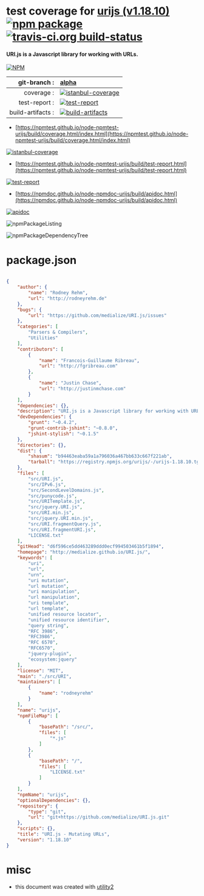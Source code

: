 # test coverage for  [urijs (v1.18.10)](http://medialize.github.io/URI.js/)  [![npm package](https://img.shields.io/npm/v/npmtest-urijs.svg?style=flat-square)](https://www.npmjs.org/package/npmtest-urijs) [![travis-ci.org build-status](https://api.travis-ci.org/npmtest/node-npmtest-urijs.svg)](https://travis-ci.org/npmtest/node-npmtest-urijs)
#### URI.js is a Javascript library for working with URLs.

[![NPM](https://nodei.co/npm/urijs.png?downloads=true&downloadRank=true&stars=true)](https://www.npmjs.com/package/urijs)

| git-branch : | [alpha](https://github.com/npmtest/node-npmtest-urijs/tree/alpha)|
|--:|:--|
| coverage : | [![istanbul-coverage](https://npmtest.github.io/node-npmtest-urijs/build/coverage.badge.svg)](https://npmtest.github.io/node-npmtest-urijs/build/coverage.html/index.html)|
| test-report : | [![test-report](https://npmtest.github.io/node-npmtest-urijs/build/test-report.badge.svg)](https://npmtest.github.io/node-npmtest-urijs/build/test-report.html)|
| build-artifacts : | [![build-artifacts](https://npmtest.github.io/node-npmtest-urijs/glyphicons_144_folder_open.png)](https://github.com/npmtest/node-npmtest-urijs/tree/gh-pages/build)|

- [https://npmtest.github.io/node-npmtest-urijs/build/coverage.html/index.html](https://npmtest.github.io/node-npmtest-urijs/build/coverage.html/index.html)

[![istanbul-coverage](https://npmtest.github.io/node-npmtest-urijs/build/screenCapture.buildCi.browser.%252Ftmp%252Fbuild%252Fcoverage.lib.html.png)](https://npmtest.github.io/node-npmtest-urijs/build/coverage.html/index.html)

- [https://npmtest.github.io/node-npmtest-urijs/build/test-report.html](https://npmtest.github.io/node-npmtest-urijs/build/test-report.html)

[![test-report](https://npmtest.github.io/node-npmtest-urijs/build/screenCapture.buildCi.browser.%252Ftmp%252Fbuild%252Ftest-report.html.png)](https://npmtest.github.io/node-npmtest-urijs/build/test-report.html)

- [https://npmdoc.github.io/node-npmdoc-urijs/build/apidoc.html](https://npmdoc.github.io/node-npmdoc-urijs/build/apidoc.html)

[![apidoc](https://npmdoc.github.io/node-npmdoc-urijs/build/screenCapture.buildCi.browser.%252Ftmp%252Fbuild%252Fapidoc.html.png)](https://npmdoc.github.io/node-npmdoc-urijs/build/apidoc.html)

![npmPackageListing](https://npmtest.github.io/node-npmtest-urijs/build/screenCapture.npmPackageListing.svg)

![npmPackageDependencyTree](https://npmtest.github.io/node-npmtest-urijs/build/screenCapture.npmPackageDependencyTree.svg)



# package.json

```json

{
    "author": {
        "name": "Rodney Rehm",
        "url": "http://rodneyrehm.de"
    },
    "bugs": {
        "url": "https://github.com/medialize/URI.js/issues"
    },
    "categories": [
        "Parsers & Compilers",
        "Utilities"
    ],
    "contributors": [
        {
            "name": "Francois-Guillaume Ribreau",
            "url": "http://fgribreau.com"
        },
        {
            "name": "Justin Chase",
            "url": "http://justinmchase.com"
        }
    ],
    "dependencies": {},
    "description": "URI.js is a Javascript library for working with URLs.",
    "devDependencies": {
        "grunt": "~0.4.2",
        "grunt-contrib-jshint": "~0.8.0",
        "jshint-stylish": "~0.1.5"
    },
    "directories": {},
    "dist": {
        "shasum": "b94463eaba59a1a796036a467bb633c667f221ab",
        "tarball": "https://registry.npmjs.org/urijs/-/urijs-1.18.10.tgz"
    },
    "files": [
        "src/URI.js",
        "src/IPv6.js",
        "src/SecondLevelDomains.js",
        "src/punycode.js",
        "src/URITemplate.js",
        "src/jquery.URI.js",
        "src/URI.min.js",
        "src/jquery.URI.min.js",
        "src/URI.fragmentQuery.js",
        "src/URI.fragmentURI.js",
        "LICENSE.txt"
    ],
    "gitHead": "d6f596ce5dd463289ddd0ecf994503461b5f1894",
    "homepage": "http://medialize.github.io/URI.js/",
    "keywords": [
        "uri",
        "url",
        "urn",
        "uri mutation",
        "url mutation",
        "uri manipulation",
        "url manipulation",
        "uri template",
        "url template",
        "unified resource locator",
        "unified resource identifier",
        "query string",
        "RFC 3986",
        "RFC3986",
        "RFC 6570",
        "RFC6570",
        "jquery-plugin",
        "ecosystem:jquery"
    ],
    "license": "MIT",
    "main": "./src/URI",
    "maintainers": [
        {
            "name": "rodneyrehm"
        }
    ],
    "name": "urijs",
    "npmFileMap": [
        {
            "basePath": "/src/",
            "files": [
                "*.js"
            ]
        },
        {
            "basePath": "/",
            "files": [
                "LICENSE.txt"
            ]
        }
    ],
    "npmName": "urijs",
    "optionalDependencies": {},
    "repository": {
        "type": "git",
        "url": "git+https://github.com/medialize/URI.js.git"
    },
    "scripts": {},
    "title": "URI.js - Mutating URLs",
    "version": "1.18.10"
}
```



# misc
- this document was created with [utility2](https://github.com/kaizhu256/node-utility2)
